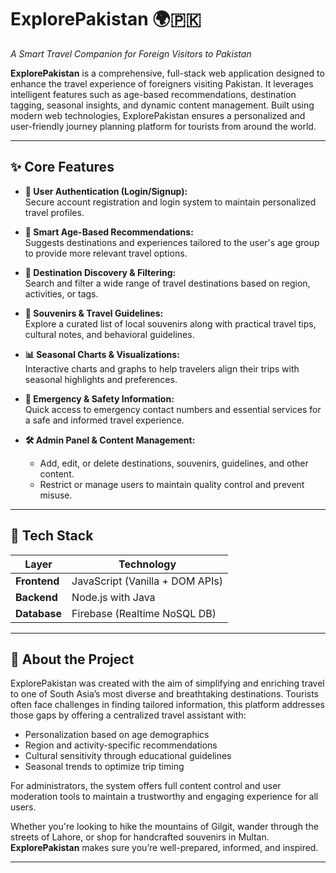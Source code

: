 # ExplorePakistan 🌍🇵🇰  
*A Smart Travel Companion for Foreign Visitors to Pakistan*

**ExplorePakistan** is a comprehensive, full-stack web application designed to enhance the travel experience of foreigners visiting Pakistan. It leverages intelligent features such as age-based recommendations, destination tagging, seasonal insights, and dynamic content management. Built using modern web technologies, ExplorePakistan ensures a personalized and user-friendly journey planning platform for tourists from around the world.

---

## ✨ Core Features

- **🔐 User Authentication (Login/Signup):**  
  Secure account registration and login system to maintain personalized travel profiles.

- **🧠 Smart Age-Based Recommendations:**  
  Suggests destinations and experiences tailored to the user's age group to provide more relevant travel options.

- **📍 Destination Discovery & Filtering:**  
  Search and filter a wide range of travel destinations based on region, activities, or tags.

- **🎁 Souvenirs & Travel Guidelines:**  
  Explore a curated list of local souvenirs along with practical travel tips, cultural notes, and behavioral guidelines.

- **📊 Seasonal Charts & Visualizations:**  
  Interactive charts and graphs to help travelers align their trips with seasonal highlights and preferences.

- **🚨 Emergency & Safety Information:**  
  Quick access to emergency contact numbers and essential services for a safe and informed travel experience.

- **🛠️ Admin Panel & Content Management:**  
  - Add, edit, or delete destinations, souvenirs, guidelines, and other content.
  - Restrict or manage users to maintain quality control and prevent misuse.

---

## 🔧 Tech Stack

| Layer        | Technology                      |
|--------------|----------------------------------|
| **Frontend** | JavaScript (Vanilla + DOM APIs) |
| **Backend**  | Node.js with Java               |
| **Database** | Firebase (Realtime NoSQL DB)    |

---

## 📌 About the Project

ExplorePakistan was created with the aim of simplifying and enriching travel to one of South Asia’s most diverse and breathtaking destinations. Tourists often face challenges in finding tailored information, this platform addresses those gaps by offering a centralized travel assistant with:

- Personalization based on age demographics  
- Region and activity-specific recommendations  
- Cultural sensitivity through educational guidelines  
- Seasonal trends to optimize trip timing  

For administrators, the system offers full content control and user moderation tools to maintain a trustworthy and engaging experience for all users.

Whether you're looking to hike the mountains of Gilgit, wander through the streets of Lahore, or shop for handcrafted souvenirs in Multan. **ExplorePakistan** makes sure you’re well-prepared, informed, and inspired.

---



